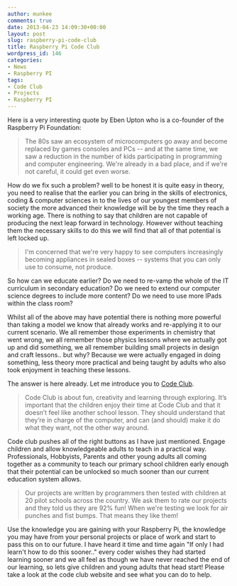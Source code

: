 ```yaml
---
author: munkee
comments: true
date: 2013-04-23 14:09:30+00:00
layout: post
slug: raspberry-pi-code-club
title: Raspberry Pi Code Club
wordpress_id: 146
categories:
- News
- Raspberry PI
tags:
- Code Club
- Projects
- Raspberry PI
---
```


Here is a very interesting quote by Eben Upton who is a co-founder of the Raspberry Pi Foundation:



> The 80s saw an ecosystem of microcomputers go away and become replaced by games consoles and PCs -- and at the same time, we saw a reduction in the number of kids participating in programming and computer engineering. We're already in a bad place, and if we're not careful, it could get even worse.


 
How do we fix such a problem? well to be honest it is quite easy in theory, you need to realise that the earlier you can bring in the skills of electronics, coding & computer sciences in to the lives of our youngest members of society the more advanced their knowledge will be by the time they reach a working age. There is nothing to say that children are not capable of producing the next leap forward in technology. However without teaching them the necessary skills to do this we will find that all of that potential is left locked up.



> I'm concerned that we're very happy to see computers increasingly becoming appliances in sealed boxes -- systems that you can only use to consume, not produce.



So how can we educate earlier? Do we need to re-vamp the whole of the IT curriculum in secondary education? Do we need to extend our computer science degrees to include more content? Do we need to use more IPads within the class room? 

Whilst all of the above may have potential there is nothing more powerful than taking a model we know that already works and re-applying it to our current scenario. We all remember those experiments in chemistry that went wrong, we all remember those physics lessons where we actually got up and did something, we all remember building small projects in design and craft lessons.. but why? Because we were actually engaged in doing something, less theory more practical and being taught by adults who also took enjoyment in teaching these lessons.

The answer is here already. Let me introduce you to [Code Club](http://www.codeclub.org.uk/).



> Code Club is about fun, creativity and learning through exploring. It’s important that the children enjoy their time at Code Club and that it doesn’t feel like another school lesson. They should understand that they’re in charge of the computer, and can (and should) make it do what they want, not the other way around.



Code club pushes all of the right buttons as I have just mentioned. Engage children and allow knowledgeable adults to teach in a practical way. Professionals, Hobbyists, Parents and other young adults all coming together as a community to teach our primary school children early enough that their potential can be unlocked so much sooner than our current education system allows.



> Our projects are written by programmers then tested with children at 20 pilot schools across the country. We ask them to rate our projects and they told us they are 92% fun! When we're testing we look for air punches and fist bumps. That means they like them!



Use the knowledge you are gaining with your Raspberry Pi, the knowledge you may have from your personal projects or place of work and start to pass this on to our future. I have heard it time and time again "If only I had learn't how to do this sooner.." every coder wishes they had started learning sooner and we all feel as though we have never reached the end of our learning, so lets give children and young adults that head start! Please take a look at the code club website and see what you can do to help.
